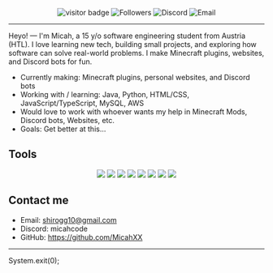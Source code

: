 
<p align="center">
  <img src="https://visitor-badge.laobi.icu/badge?page_id=MicahXX.MicahXX" alt="visitor badge" />
  <img alt="Followers" src="https://img.shields.io/github/followers/MicahXX?label=Follow&style=social" />
  <img alt="Discord" src="https://img.shields.io/badge/discord-micahcode-5865F2?style=flat&logo=discord" />
  <img alt="Email" src="https://img.shields.io/badge/email-shirogg10%40gmail.com-D14836?style=flat&logo=gmail" />
</p>

---

Heyo! — I'm Micah, a 15 y/o software engineering student from Austria (HTL). I love learning new tech, building small projects, and exploring how software can solve real-world problems. I make Minecraft plugins, websites, and Discord bots for fun.

- Currently making: Minecraft plugins, personal websites, and Discord bots
- Working with / learning: Java, Python, HTML/CSS, JavaScript/TypeScript, MySQL, AWS
- Would love to work with whoever wants my help in Minecraft Mods, Discord bots, Websites, etc.
- Goals: Get better at this...

## Tools

<p align="center">
  <img src="https://img.shields.io/badge/Java-ED8B00?style=flat-square&logo=java&logoColor=white" /> 
  <img src="https://img.shields.io/badge/Python-3776AB?style=flat-square&logo=python&logoColor=white" /> 
  <img src="https://img.shields.io/badge/HTML-E34F26?style=flat-square&logo=html5&logoColor=white" /> 
  <img src="https://img.shields.io/badge/CSS-1572B6?style=flat-square&logo=css3&logoColor=white" /> 
  <img src="https://img.shields.io/badge/JavaScript-F7DF1E?style=flat-square&logo=javascript&logoColor=black" /> 
  <img src="https://img.shields.io/badge/TypeScript-3178C6?style=flat-square&logo=typescript&logoColor=white" /> 
  <img src="https://img.shields.io/badge/MySQL-4479A1?style=flat-square&logo=mysql&logoColor=white" /> 
  <img src="https://img.shields.io/badge/AWS-232F3E?style=flat-square&logo=amazon-aws&logoColor=white" />
</p>

## Contact me
- Email: shirogg10@gmail.com
- Discord: micahcode
- GitHub: https://github.com/MicahXX

---

System.exit(0);
